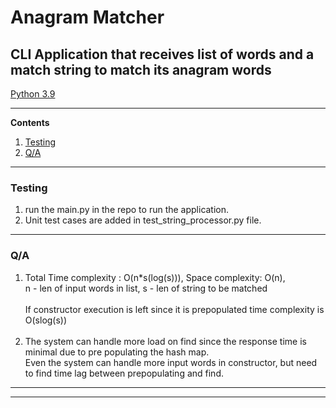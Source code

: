 # Anagram Matcher

CLI Application that receives list of words and a match string to match its anagram words
---

[Python 3.9](https://www.python.org/downloads/release/python-390/)

---

**Contents**

1. [Testing](#testing)
1. [Q/A](#q/a)

---

### Testing ###

1. run the main.py in the repo to run the application.
1. Unit test cases are added in test_string_processor.py file. 

---

### Q/A ###

1. Total Time complexity : O(n*s(log(s))), Space complexity: O(n), <br /> n - len of input words in list, s - len of string to be matched <br /><br /> If constructor execution is left since it is prepopulated time complexity is O(slog(s)) <br /> <br /> 
2. The system can handle more load on find since the response time is minimal due to pre populating the hash map. <br /> Even the system can handle more input words in constructor, but need to find time lag between prepopulating and find.
---

---